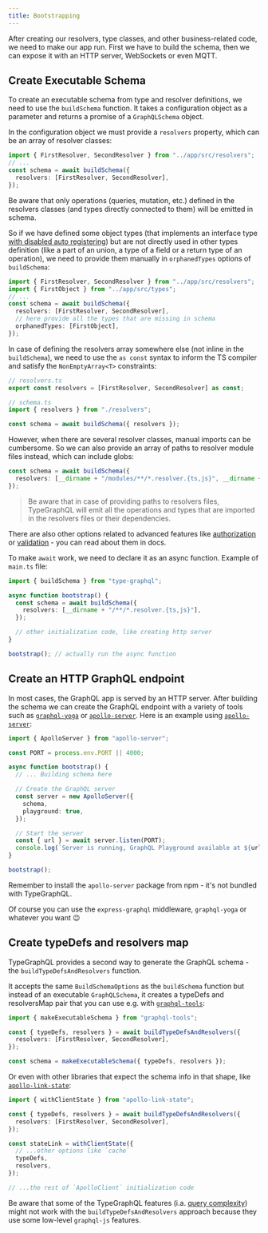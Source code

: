 ```yaml
---
title: Bootstrapping
---
```


After creating our resolvers, type classes, and other business-related code, we need to make our app run. First we have to build the schema, then we can expose it with an HTTP server, WebSockets or even MQTT.

## Create Executable Schema

To create an executable schema from type and resolver definitions, we need to use the `buildSchema` function.
It takes a configuration object as a parameter and returns a promise of a `GraphQLSchema` object.

In the configuration object we must provide a `resolvers` property, which can be an array of resolver classes:

```typescript
import { FirstResolver, SecondResolver } from "../app/src/resolvers";
// ...
const schema = await buildSchema({
  resolvers: [FirstResolver, SecondResolver],
});
```

Be aware that only operations (queries, mutation, etc.) defined in the resolvers classes (and types directly connected to them) will be emitted in schema.

So if we have defined some object types (that implements an interface type [with disabled auto registering](interfaces.md#registering-in-schema)) but are not directly used in other types definition (like a part of an union, a type of a field or a return type of an operation), we need to provide them manually in `orphanedTypes` options of `buildSchema`:

```typescript
import { FirstResolver, SecondResolver } from "../app/src/resolvers";
import { FirstObject } from "../app/src/types";
// ...
const schema = await buildSchema({
  resolvers: [FirstResolver, SecondResolver],
  // here provide all the types that are missing in schema
  orphanedTypes: [FirstObject],
});
```

In case of defining the resolvers array somewhere else (not inline in the `buildSchema`), we need to use the `as const` syntax to inform the TS compiler and satisfy the `NonEmptyArray<T>` constraints:

```typescript
// resolvers.ts
export const resolvers = [FirstResolver, SecondResolver] as const;

// schema.ts
import { resolvers } from "./resolvers";

const schema = await buildSchema({ resolvers });
```

However, when there are several resolver classes, manual imports can be cumbersome.
So we can also provide an array of paths to resolver module files instead, which can include globs:

```typescript
const schema = await buildSchema({
  resolvers: [__dirname + "/modules/**/*.resolver.{ts,js}", __dirname + "/resolvers/**/*.{ts,js}"],
});
```

> Be aware that in case of providing paths to resolvers files, TypeGraphQL will emit all the operations and types that are imported in the resolvers files or their dependencies.

There are also other options related to advanced features like [authorization](authorization.md) or [validation](validation.md) - you can read about them in docs.

To make `await` work, we need to declare it as an async function. Example of `main.ts` file:

```typescript
import { buildSchema } from "type-graphql";

async function bootstrap() {
  const schema = await buildSchema({
    resolvers: [__dirname + "/**/*.resolver.{ts,js}"],
  });

  // other initialization code, like creating http server
}

bootstrap(); // actually run the async function
```

## Create an HTTP GraphQL endpoint

In most cases, the GraphQL app is served by an HTTP server. After building the schema we can create the GraphQL endpoint with a variety of tools such as [`graphql-yoga`](https://github.com/prisma/graphql-yoga) or [`apollo-server`](https://github.com/apollographql/apollo-server). Here is an example using [`apollo-server`](https://github.com/apollographql/apollo-server):

```typescript
import { ApolloServer } from "apollo-server";

const PORT = process.env.PORT || 4000;

async function bootstrap() {
  // ... Building schema here

  // Create the GraphQL server
  const server = new ApolloServer({
    schema,
    playground: true,
  });

  // Start the server
  const { url } = await server.listen(PORT);
  console.log(`Server is running, GraphQL Playground available at ${url}`);
}

bootstrap();
```

Remember to install the `apollo-server` package from npm - it's not bundled with TypeGraphQL.

Of course you can use the `express-graphql` middleware, `graphql-yoga` or whatever you want 😉

## Create typeDefs and resolvers map

TypeGraphQL provides a second way to generate the GraphQL schema - the `buildTypeDefsAndResolvers` function.

It accepts the same `BuildSchemaOptions` as the `buildSchema` function but instead of an executable `GraphQLSchema`, it creates a typeDefs and resolversMap pair that you can use e.g. with [`graphql-tools`](https://github.com/apollographql/graphql-tools):

```typescript
import { makeExecutableSchema } from "graphql-tools";

const { typeDefs, resolvers } = await buildTypeDefsAndResolvers({
  resolvers: [FirstResolver, SecondResolver],
});

const schema = makeExecutableSchema({ typeDefs, resolvers });
```

Or even with other libraries that expect the schema info in that shape, like [`apollo-link-state`](https://github.com/apollographql/apollo-link-state):

```typescript
import { withClientState } from "apollo-link-state";

const { typeDefs, resolvers } = await buildTypeDefsAndResolvers({
  resolvers: [FirstResolver, SecondResolver],
});

const stateLink = withClientState({
  // ...other options like `cache`
  typeDefs,
  resolvers,
});

// ...the rest of `ApolloClient` initialization code
```

Be aware that some of the TypeGraphQL features (i.a. [query complexity](complexity.md)) might not work with the `buildTypeDefsAndResolvers` approach because they use some low-level `graphql-js` features.
